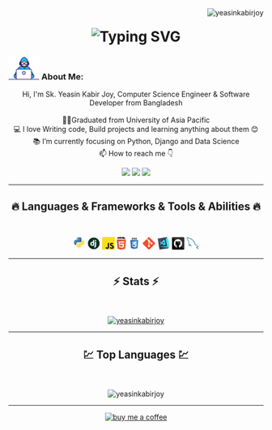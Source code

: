 <img align="right" src="https://komarev.com/ghpvc/?username=yeasinkabirjoy&label=Profile%20views&color=0e75b6&style=flat" alt="yeasinkabirjoy" />    

<h1 align="center">
 <img src="https://readme-typing-svg.herokuapp.com?font=Fira+Code&pause=1000&center=true&width=435&lines=This+is+Sk.+Yeasin+Kabir+Joy+%F0%9F%91%8B;Good+to+see+you!" alt="Typing SVG" />
</h1>
   
###  <img src="/images/Developer.gif" alt="developer gif"  height="45px">  About Me:

<p align="center">
  Hi, I'm Sk. Yeasin Kabir Joy, Computer Science Engineer & Software Developer from Bangladesh
  <br>
  <br>
  👨‍🎓Graduated from University of Asia Pacific
  <br>
  💻 I love Writing code, Build projects and learning anything about them 😊
  <br>
  📚 I’m currently focusing on Python, Django and Data Science 
  <br>
  📫 How to reach me 👇
</p>

<p align="center"> 
  <a href="https://www.linkedin.com/in/yeasinkabirjoy/"><img src="https://img.shields.io/badge/linkedin-%230077B5.svg?&style=for-the-badge&logo=linkedin&logoColor=white" height=23></a> 
  <a href="mailto:yeasinjoy16@gmail.com"><img src="https://img.shields.io/badge/Gmail-D14836?style=for-the-badge&logo=gmail&logoColor=white" height=23></a>
  <a href="https://github.com/YeasinKabirJoy"><img src="https://img.shields.io/badge/GitHub-100000?style=for-the-badge&logo=github&logoColor=white" height=23></a>
</p>

<hr>

<h2 align="center">🔥 Languages & Frameworks & Tools & Abilities 🔥</h2><br>

<p align="center">
  <code><img title="Python" height="25" src="images/python-original.svg"></code>
  <code><img title="Django" height="25" src="images/django.png"></code>
  <code><img title="Javascript" height="25" src="images/javascript.svg"></code>
  <code><img title="HTML5" height="25" src="images/html5.svg"></code>
  <code><img title="CSS" height="25" src="images/css.svg"></code>
  <code><img title="Git" height="25" src="images/git-original.svg"></code>
  <code><img title="Visual Studio Code" height="25" src="images/vscode.png"></code>
  <code><img title="GitHub" height="25" src="images/github.svg"></code>
  <code><img title="MySQL" height="25" src="images/mysql.svg"></code>
</p>

<hr>

<h2 align="center">⚡ Stats ⚡</h2>
<br>

<p align="center">
<a href="https://github.com/YeasinKabirJoy/">
      <img src="https://github-readme-stats.vercel.app/api?username=yeasinkabirjoy&show_icons=true&locale=en" alt="yeasinkabirjoy" />
 </a>
</p>

<hr>

<h2 align="center">💹 Top Languages 💹</h2>
<br>

<p align="center">
<img  src="https://github-readme-stats.vercel.app/api/top-langs?username=yeasinkabirjoy&show_icons=true&locale=en&layout=compact" alt="yeasinkabirjoy" />
</p>

<hr>
<p align="center">
  <a href="https://www.buymeacoffee.com/YeasinKabirJoy" target="_blank" ><img src="https://www.buymeacoffee.com/assets/img/custom_images/orange_img.png" alt="buy me a coffee" width="230"></a>
</p>



<!---
<p  align="center">
<img src="https://visitor-badge.laobi.icu/badge?page_id=HalemoGPA/HalemoGPA" alt="HalemoGPA"/>       
</p>

HalemoGPA/HalemoGPA is a ✨ special ✨ repository because its `README.md` (this file) appears on your GitHub profile.
You can click the Preview link to take a look at your changes.
--->

